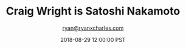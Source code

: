 ---
title: Craig Wright is Satoshi Nakamoto
author: ryan@ryanxcharles.com
date: 2018-08-29 12:00:00 PST
type: headline
---